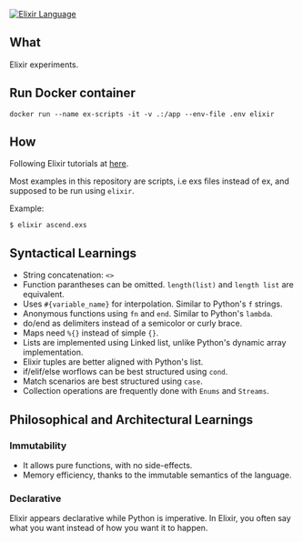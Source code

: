 [![Elixir Language](https://img.shields.io/badge/Language-Elixir-4B275F?style=for-the-badge&logo=elixir&logoColor=white)](https://elixir-lang.org/)

## What

Elixir experiments.

## Run Docker container

    docker run --name ex-scripts -it -v .:/app --env-file .env elixir

## How

Following Elixir tutorials at [here](https://hexdocs.pm/elixir/introduction.html).

Most examples in this repository are scripts, i.e exs files instead of ex, and supposed to be run using `elixir`.

Example:

    $ elixir ascend.exs

## Syntactical Learnings

- String concatenation: `<>`
- Function parantheses can be omitted. `length(list)` and `length list` are equivalent.
- Uses `#{variable_name}` for interpolation. Similar to Python's `f` strings.
- Anonymous functions using `fn` and `end`. Similar to Python's `lambda`.
- do/end as delimiters instead of a semicolor or curly brace.
- Maps need `%{}` instead of simple `{}`.
- Lists are implemented using Linked list, unlike Python's dynamic array implementation.
- Elixir tuples are better aligned with Python's list.
- if/elif/else worflows can be best structured using `cond`.
- Match scenarios are best structured using `case`.
- Collection operations are frequently done with `Enums` and `Streams`.

## Philosophical and Architectural Learnings

### Immutability

* It allows pure functions, with no side-effects.
* Memory efficiency, thanks to the immutable semantics of the language. 

### Declarative

Elixir appears declarative while Python is imperative. In Elixir, you often say what you want instead of how you want it to happen.
